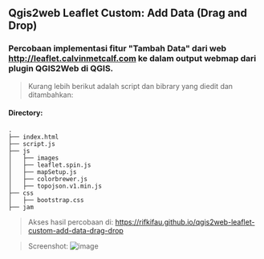 ## Qgis2web Leaflet Custom: Add Data (Drag and Drop)

### Percobaan implementasi fitur "Tambah Data" dari web http://leaflet.calvinmetcalf.com ke dalam output webmap dari plugin QGIS2Web di QGIS.

> Kurang lebih berikut adalah script dan bibrary yang diedit dan ditambahkan:
#### Directory:
    .
    ├── index.html              
    ├── script.js              
    ├── js         
    │   ├── images         
    │   ├── leaflet.spin.js      
    │   ├── mapSetup.js        
    │   ├── colorbrewer.js       
    │   ├── topojson.v1.min.js     
    ├── css                    
    │   ├── bootstrap.css      
    ├── jam                  

> Akses hasil percobaan di: https://rifkifau.github.io/qgis2web-leaflet-custom-add-data-drag-drop

> Screenshot: 
![image](https://user-images.githubusercontent.com/24805357/80950698-8fbf5480-8e20-11ea-84c6-4d8e2a1d0aea.png)

